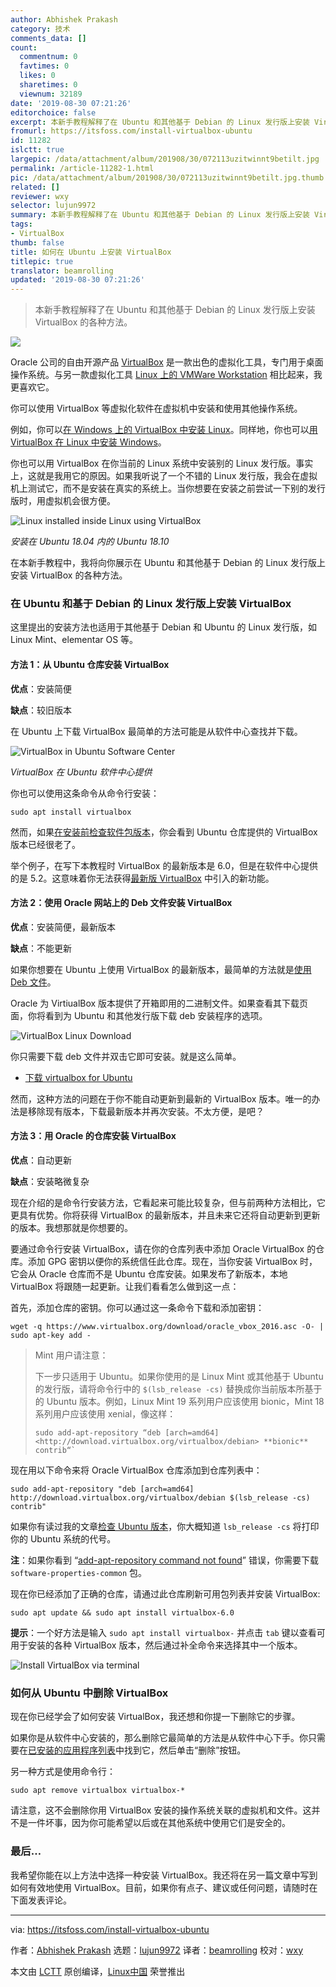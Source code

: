 ```yaml
---
author: Abhishek Prakash
category: 技术
comments_data: []
count:
  commentnum: 0
  favtimes: 0
  likes: 0
  sharetimes: 0
  viewnum: 32189
date: '2019-08-30 07:21:26'
editorchoice: false
excerpt: 本新手教程解释了在 Ubuntu 和其他基于 Debian 的 Linux 发行版上安装 VirtualBox 的各种方法。
fromurl: https://itsfoss.com/install-virtualbox-ubuntu
id: 11282
islctt: true
largepic: /data/attachment/album/201908/30/072113uzitwinnt9betilt.jpg
permalink: /article-11282-1.html
pic: /data/attachment/album/201908/30/072113uzitwinnt9betilt.jpg.thumb.jpg
related: []
reviewer: wxy
selector: lujun9972
summary: 本新手教程解释了在 Ubuntu 和其他基于 Debian 的 Linux 发行版上安装 VirtualBox 的各种方法。
tags:
- VirtualBox
thumb: false
title: 如何在 Ubuntu 上安装 VirtualBox
titlepic: true
translator: beamrolling
updated: '2019-08-30 07:21:26'
---
```



> 
> 本新手教程解释了在 Ubuntu 和其他基于 Debian 的 Linux 发行版上安装 VirtualBox 的各种方法。
> 
> 
> 


![](/data/attachment/album/201908/30/072113uzitwinnt9betilt.jpg)


Oracle 公司的自由开源产品 [VirtualBox](https://www.virtualbox.org) 是一款出色的虚拟化工具，专门用于桌面操作系统。与另一款虚拟化工具 [Linux 上的 VMWare Workstation](https://itsfoss.com/install-vmware-player-ubuntu-1310/) 相比起来，我更喜欢它。


你可以使用 VirtualBox 等虚拟化软件在虚拟机中安装和使用其他操作系统。


例如，你可以[在 Windows 上的 VirtualBox 中安装 Linux](https://itsfoss.com/install-linux-in-virtualbox/)。同样地，你也可以[用 VirtualBox 在 Linux 中安装 Windows](https://itsfoss.com/install-windows-10-virtualbox-linux/)。


你也可以用 VirtualBox 在你当前的 Linux 系统中安装别的 Linux 发行版。事实上，这就是我用它的原因。如果我听说了一个不错的 Linux 发行版，我会在虚拟机上测试它，而不是安装在真实的系统上。当你想要在安装之前尝试一下别的发行版时，用虚拟机会很方便。


![Linux installed inside Linux using VirtualBox](/data/attachment/album/201908/30/072130kbmodg4aimlorlyr.png)


*安装在 Ubuntu 18.04 内的 Ubuntu 18.10*


在本新手教程中，我将向你展示在 Ubuntu 和其他基于 Debian 的 Linux 发行版上安装 VirtualBox 的各种方法。


### 在 Ubuntu 和基于 Debian 的 Linux 发行版上安装 VirtualBox


这里提出的安装方法也适用于其他基于 Debian 和 Ubuntu 的 Linux 发行版，如 Linux Mint、elementar OS 等。


#### 方法 1：从 Ubuntu 仓库安装 VirtualBox


**优点**：安装简便


**缺点**：较旧版本


在 Ubuntu 上下载 VirtualBox 最简单的方法可能是从软件中心查找并下载。


![VirtualBox in Ubuntu Software Center](/data/attachment/album/201908/30/072131ch9j0c880jhjw738.jpg)


*VirtualBox 在 Ubuntu 软件中心提供*


你也可以使用这条命令从命令行安装：



```
sudo apt install virtualbox
```

然而，如果[在安装前检查软件包版本](https://itsfoss.com/know-program-version-before-install-ubuntu/)，你会看到 Ubuntu 仓库提供的 VirtualBox 版本已经很老了。


举个例子，在写下本教程时 VirtualBox 的最新版本是 6.0，但是在软件中心提供的是 5.2。这意味着你无法获得[最新版 VirtualBox](https://itsfoss.com/oracle-virtualbox-release/) 中引入的新功能。


#### 方法 2：使用 Oracle 网站上的 Deb 文件安装 VirtualBox


**优点**：安装简便，最新版本


**缺点**：不能更新


如果你想要在 Ubuntu 上使用 VirtualBox 的最新版本，最简单的方法就是[使用 Deb 文件](https://itsfoss.com/install-deb-files-ubuntu/)。


Oracle 为 VirtiualBox 版本提供了开箱即用的二进制文件。如果查看其下载页面，你将看到为 Ubuntu 和其他发行版下载 deb 安装程序的选项。


![VirtualBox Linux Download](/data/attachment/album/201908/30/072133lry2zkcs8ggj22mf.jpg)


你只需要下载 deb 文件并双击它即可安装。就是这么简单。


* [下载 virtualbox for Ubuntu](https://www.virtualbox.org/wiki/Linux_Downloads)


然而，这种方法的问题在于你不能自动更新到最新的 VirtualBox 版本。唯一的办法是移除现有版本，下载最新版本并再次安装。不太方便，是吧？


#### 方法 3：用 Oracle 的仓库安装 VirtualBox


**优点**：自动更新


**缺点**：安装略微复杂


现在介绍的是命令行安装方法，它看起来可能比较复杂，但与前两种方法相比，它更具有优势。你将获得 VirtualBox 的最新版本，并且未来它还将自动更新到更新的版本。我想那就是你想要的。


要通过命令行安装 VirtualBox，请在你的仓库列表中添加 Oracle VirtualBox 的仓库。添加 GPG 密钥以便你的系统信任此仓库。现在，当你安装 VirtualBox 时，它会从 Oracle 仓库而不是 Ubuntu 仓库安装。如果发布了新版本，本地 VirtualBox 将跟随一起更新。让我们看看怎么做到这一点：


首先，添加仓库的密钥。你可以通过这一条命令下载和添加密钥：



```
wget -q https://www.virtualbox.org/download/oracle_vbox_2016.asc -O- | sudo apt-key add -
```


> 
> Mint 用户请注意：
> 
> 
> 下一步只适用于 Ubuntu。如果你使用的是 Linux Mint 或其他基于 Ubuntu 的发行版，请将命令行中的 `$(lsb_release -cs)` 替换成你当前版本所基于的 Ubuntu 版本。例如，Linux Mint 19 系列用户应该使用 bionic，Mint 18 系列用户应该使用 xenial，像这样：
> 
> 
> 
> ```
> sudo add-apt-repository “deb [arch=amd64] <http://download.virtualbox.org/virtualbox/debian> **bionic** contrib“`
> ```
> 
> 


现在用以下命令来将 Oracle VirtualBox 仓库添加到仓库列表中：



```
sudo add-apt-repository "deb [arch=amd64] http://download.virtualbox.org/virtualbox/debian $(lsb_release -cs) contrib"
```

如果你有读过我的文章[检查 Ubuntu 版本](https://itsfoss.com/how-to-know-ubuntu-unity-version/)，你大概知道 `lsb_release -cs` 将打印你的 Ubuntu 系统的代号。


**注**：如果你看到 “[add-apt-repository command not found](https://itsfoss.com/add-apt-repository-command-not-found/)” 错误，你需要下载 `software-properties-common` 包。


现在你已经添加了正确的仓库，请通过此仓库刷新可用包列表并安装 VirtualBox:



```
sudo apt update && sudo apt install virtualbox-6.0
```

**提示**：一个好方法是输入 `sudo apt install virtualbox-` 并点击 `tab` 键以查看可用于安装的各种 VirtualBox 版本，然后通过补全命令来选择其中一个版本。


![Install VirtualBox via terminal](/data/attachment/album/201908/30/072134ayk88mgmk8772882.png)


### 如何从 Ubuntu 中删除 VirtualBox


现在你已经学会了如何安装 VirtualBox，我还想和你提一下删除它的步骤。


如果你是从软件中心安装的，那么删除它最简单的方法是从软件中心下手。你只需要在[已安装的应用程序列表](https://itsfoss.com/list-installed-packages-ubuntu/)中找到它，然后单击“删除”按钮。


另一种方式是使用命令行：



```
sudo apt remove virtualbox virtualbox-*
```

请注意，这不会删除你用 VirtualBox 安装的操作系统关联的虚拟机和文件。这并不是一件坏事，因为你可能希望以后或在其他系统中使用它们是安全的。


### 最后…


我希望你能在以上方法中选择一种安装 VirtualBox。我还将在另一篇文章中写到如何有效地使用 VirtualBox。目前，如果你有点子、建议或任何问题，请随时在下面发表评论。




---


via: <https://itsfoss.com/install-virtualbox-ubuntu>


作者：[Abhishek Prakash](https://itsfoss.com/author/abhishek/) 选题：[lujun9972](https://github.com/lujun9972) 译者：[beamrolling](https://github.com/beamrolling) 校对：[wxy](https://github.com/wxy)


本文由 [LCTT](https://github.com/LCTT/TranslateProject) 原创编译，[Linux中国](https://linux.cn/) 荣誉推出